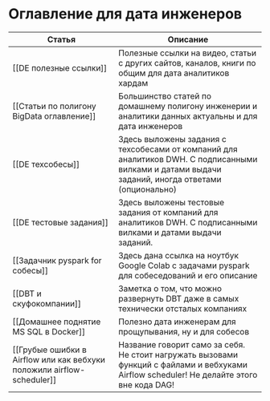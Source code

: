 # Оглавление для дата инженеров



| Статья                                                                 | Описание                                                                                                                                           |
| ---------------------------------------------------------------------- | -------------------------------------------------------------------------------------------------------------------------------------------------- |
| [[DE полезные ссылки]]                                                 | Полезные ссылки на видео, статьи с других сайтов, каналов, книги по общим для дата аналитиков хардам                                               |
| [[Статьи по полигону BigData оглавление]]                              | Большинство статей по домашнему полигону инженерии и аналитики данных актуальны и для дата инженеров                                               |
| [[DE техсобесы]]                                                       | Здесь выложены задания с техсобесами от компаний для аналитиков DWH. С подписанными вилками и датами выдачи заданий, иногда ответами (опционально) |
| [[DE тестовые задания]]                                                | Здесь выложены тестовые задания от компаний для аналитиков DWH. С подписанными вилками и датами выдачи заданий.                                    |
| [[Задачник pyspark for собесы]]                                        | Здесь дана ссылка на ноутбук Google Colab с задачами pyspark для собеседований и его описание                                                      |
| [[DBT и скуфокомпании]]                                                | Заметка о том, что можно развернуть DBT даже в самых технически отсталых компаниях                                                                 |
| [[Домашнее поднятие MS SQL в Docker]]                                  | Полезно дата инженерам для прощупывания, ну и для собесов                                                                                          |
| [[Грубые ошибки в Airflow или как вебхуки положили airflow-scheduler]] | Название говорит само за себя. Не стоит нагружать вызовами функций с файлами и вебхуками Airflow scheduler! Не делайте этого вне кода DAG!         |



